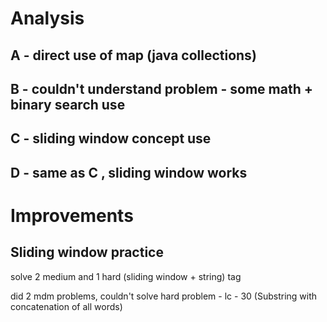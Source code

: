 # Analysis

## A - direct use of map (java collections)

## B - couldn't understand problem - some math + binary search use

## C - sliding window concept use

## D - same as C , sliding window works


# Improvements

## Sliding window practice
   solve 2 medium and 1 hard (sliding window + string) tag 

   did 2 mdm problems,
   couldn't solve hard problem - lc - 30 (Substring with concatenation of all words)

